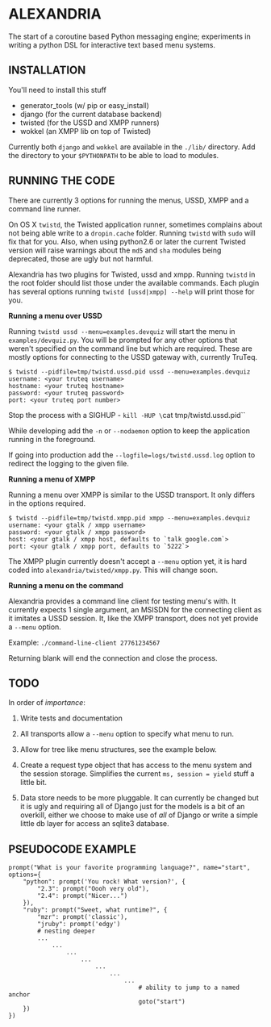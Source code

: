 ALEXANDRIA
==========

The start of a coroutine based Python messaging engine; experiments in writing a python DSL for interactive text based menu systems.

INSTALLATION
------------

You'll need to install this stuff

* generator_tools (w/ pip or easy_install)
* django (for the current database backend)
* twisted (for the USSD and XMPP runners)
* wokkel (an XMPP lib on top of Twisted)

Currently both `django` and `wokkel` are available in the `./lib/` directory. Add the directory to your `$PYTHONPATH` to be able to load to modules.

RUNNING THE CODE
----------------

There are currently 3 options for running the menus, USSD, XMPP and a command line runner. 

On OS X `twistd`, the Twisted application runner, sometimes complains about not being able write to a `dropin.cache` folder. Running `twistd` with `sudo` will fix that for you. Also, when using python2.6 or later the current Twisted version will raise warnings about the `md5` and `sha` modules being deprecated, those are ugly but not harmful.

Alexandria has two plugins for Twisted, ussd and xmpp. Running `twistd` in the root folder should list those under the available commands. Each plugin has several options running `twistd [ussd|xmpp] --help` will print those for you.

**Running a menu over USSD**

Running `twistd ussd --menu=examples.devquiz` will start the menu in `examples/devquiz.py`. You will be prompted for any other options that weren't specified on the command line but which are required. These are mostly options for connecting to the USSD gateway with, currently TruTeq.

    $ twistd --pidfile=tmp/twistd.ussd.pid ussd --menu=examples.devquiz
    username: <your truteq username>
    hostname: <your truteq hostname>
    password: <your truteq password>
    port: <your truteq port number>

Stop the process with a SIGHUP - `kill -HUP \`cat tmp/twistd.ussd.pid\``

While developing add the `-n` or `--nodaemon` option to keep the application running in the foreground.

If going into production add the `--logfile=logs/twistd.ussd.log` option to redirect the logging to the given file.

**Running a menu of XMPP**

Running a menu over XMPP is similar to the USSD transport. It only differs in the options required.

    $ twistd --pidfile=tmp/twistd.xmpp.pid xmpp --menu=examples.devquiz
    username: <your gtalk / xmpp username>
    password: <your gtalk / xmpp password>
    host: <your gtalk / xmpp host, defaults to `talk google.com`>
    port: <your gtalk / xmpp port, defaults to `5222`>

The XMPP plugin currently doesn't accept a `--menu` option yet, it is hard coded into `alexandria/twisted/xmpp.py`. This will change soon.

**Running a menu on the command**

Alexandria provides a command line client for testing menu's with. It currently expects 1 single argument, an MSISDN for the connecting client as it imitates a USSD session. It, like the XMPP transport, does not yet provide a `--menu` option.

Example: `./command-line-client 27761234567`

Returning blank will end the connection and close the process.

TODO
----

In order of *importance*:

1. Write tests and documentation

2. All transports allow a `--menu` option to specify what menu to run.

3. Allow for tree like menu structures, see the example below.

4. Create a request type object that has access to the menu system and the session storage. Simplifies the current `ms, session = yield` stuff a little bit.

5. Data store needs to be more pluggable. It can currently be changed but it is ugly and requiring all of Django just for the models is a bit of an overkill, either we choose to make use of *all* of Django or write a simple little db layer for access an sqlite3 database.


PSEUDOCODE EXAMPLE
------------------

    prompt("What is your favorite programming language?", name="start", options={
        "python": prompt('You rock! What version?', {
            "2.3": prompt("Oooh very old"),
            "2.4": prompt("Nicer...")
        }),
        "ruby": prompt("Sweet, what runtime?", {
            "mzr": prompt('classic'),
            "jruby": prompt('edgy')
            # nesting deeper
            ...
                ...
                    ...
                        ... 
                            ...
                                ...
                                    ...
                                        # ability to jump to a named anchor
                                        goto("start") 
        })
    })